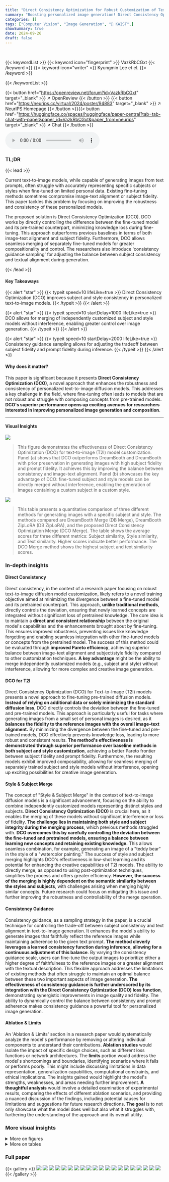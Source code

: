 ```yaml
---
title: "Direct Consistency Optimization for Robust Customization of Text-to-Image Diffusion models"
summary: "Boosting personalized image generation! Direct Consistency Optimization (DCO) fine-tunes text-to-image models, ensuring subject consistency and prompt fidelity, even when merging separately customized..."
categories: []
tags: ["Computer Vision", "Image Generation", "🏢 KAIST",]
showSummary: true
date: 2024-09-26
draft: false
---
```


<br>

{{< keywordList >}}
{{< keyword icon="fingerprint" >}} VazkRbCGxt {{< /keyword >}}
{{< keyword icon="writer" >}} Kyungmin Lee et el. {{< /keyword >}}
 
{{< /keywordList >}}

{{< button href="https://openreview.net/forum?id=VazkRbCGxt" target="_blank" >}}
↗ OpenReview
{{< /button >}}
{{< button href="https://neurips.cc/virtual/2024/poster/94883" target="_blank" >}}
↗ NeurIPS Homepage
{{< /button >}}{{< button href="https://huggingface.co/spaces/huggingface/paper-central?tab=tab-chat-with-paper&paper_id=VazkRbCGxt&paper_from=neurips" target="_blank" >}}
↗ Chat
{{< /button >}}



<audio controls>
    <source src="https://ai-paper-reviewer.com/VazkRbCGxt/podcast.wav" type="audio/wav">
    Your browser does not support the audio element.
</audio>


### TL;DR


{{< lead >}}

Current text-to-image models, while capable of generating images from text prompts, often struggle with accurately representing specific subjects or styles when fine-tuned on limited personal data.  Existing fine-tuning methods sometimes compromise image-text alignment or subject fidelity. This paper tackles this problem by focusing on improving the robustness and consistency of these personalized models. 

The proposed solution is Direct Consistency Optimization (DCO). DCO works by directly controlling the difference between the fine-tuned model and its pre-trained counterpart, minimizing knowledge loss during fine-tuning.  This approach outperforms previous baselines in terms of both image-text alignment and subject fidelity.  Furthermore, DCO allows seamless merging of separately fine-tuned models for greater compositionality and control. The researchers also introduce 'consistency guidance sampling' for adjusting the balance between subject consistency and textual alignment during generation.

{{< /lead >}}


#### Key Takeaways

{{< alert "star" >}}
{{< typeit speed=10 lifeLike=true >}} Direct Consistency Optimization (DCO) improves subject and style consistency in personalized text-to-image models. {{< /typeit >}}
{{< /alert >}}

{{< alert "star" >}}
{{< typeit speed=10 startDelay=1000 lifeLike=true >}} DCO allows for merging of independently customized subject and style models without interference, enabling greater control over image generation. {{< /typeit >}}
{{< /alert >}}

{{< alert "star" >}}
{{< typeit speed=10 startDelay=2000 lifeLike=true >}} Consistency guidance sampling allows for adjusting the tradeoff between subject fidelity and prompt fidelity during inference. {{< /typeit >}}
{{< /alert >}}

#### Why does it matter?
This paper is significant because it presents **Direct Consistency Optimization (DCO)**, a novel approach that enhances the robustness and consistency of personalized text-to-image diffusion models.  This addresses a key challenge in the field, where fine-tuning often leads to models that are not robust and struggle with composing concepts from pre-trained models.  **DCO's superior performance opens up exciting avenues for researchers interested in improving personalized image generation and composition**.

------
#### Visual Insights



![](https://ai-paper-reviewer.com/VazkRbCGxt/figures_1_1.jpg)

> This figure demonstrates the effectiveness of Direct Consistency Optimization (DCO) for text-to-image (T2I) model customization.  Panel (a) shows that DCO outperforms DreamBooth and DreamBooth with prior preservation in generating images with high subject fidelity and prompt fidelity. It achieves this by improving the balance between consistency and image-text alignment. Panel (b) showcases the key advantage of DCO: fine-tuned subject and style models can be directly merged without interference, enabling the generation of images containing a custom subject in a custom style.





![](https://ai-paper-reviewer.com/VazkRbCGxt/tables_9_1.jpg)

> This table presents a quantitative comparison of three different methods for generating images with a specific subject and style.  The methods compared are DreamBooth Merge (DB Merge), DreamBooth ZipLoRA (DB ZipLoRA), and the proposed Direct Consistency Optimization Merge (DCO Merge).  The table shows the average scores for three different metrics: Subject similarity, Style similarity, and Text similarity. Higher scores indicate better performance.  The DCO Merge method shows the highest subject and text similarity scores.





### In-depth insights


#### Direct Consistency
Direct consistency, in the context of a research paper focusing on robust text-to-image diffusion model customization, likely refers to a novel training objective aimed at minimizing the divergence between a fine-tuned model and its pretrained counterpart.  This approach, **unlike traditional methods**, directly controls the deviation, ensuring that newly learned concepts are integrated without significant loss of pretrained knowledge. The core idea is to maintain a **direct and consistent relationship** between the original model's capabilities and the enhancements brought about by fine-tuning.  This ensures improved robustness, preventing issues like knowledge forgetting and enabling seamless integration with other fine-tuned models or concepts from the pretrained model.  The success of this method could be evaluated through **improved Pareto efficiency**, achieving superior balance between image-text alignment and subject/style fidelity compared to other customization techniques.  **A key advantage** might be the ability to merge independently customized models (e.g., subject and style) without interference, allowing for more complex and creative image generation.

#### DCO for T2I
Direct Consistency Optimization (DCO) for Text-to-Image (T2I) models presents a novel approach to fine-tuning pre-trained diffusion models.  **Instead of relying on additional data or solely minimizing the standard diffusion loss**, DCO directly controls the deviation between the fine-tuned and pre-trained models. This approach is particularly useful for tasks where generating images from a small set of personal images is desired, as it **balances the fidelity to the reference images with the overall image-text alignment.**  By minimizing the divergence between the fine-tuned and pre-trained models, DCO effectively prevents knowledge loss, leading to more robust and consistent results.  **The method's effectiveness is demonstrated through superior performance over baseline methods in both subject and style customization**, achieving a better Pareto frontier between subject fidelity and prompt fidelity.  Furthermore, the resulting models exhibit improved composability, allowing for seamless merging of separately trained subject and style models without interference, opening up exciting possibilities for creative image generation.

#### Style & Subject Merge
The concept of "Style & Subject Merge" in the context of text-to-image diffusion models is a significant advancement, focusing on the ability to combine independently customized models representing distinct styles and subjects.  **Direct Consistency Optimization (DCO)** is crucial here, as it enables the merging of these models without significant interference or loss of fidelity.  **The challenge lies in maintaining both style and subject integrity during the merging process**, which previous methods struggled with.  **DCO overcomes this by carefully controlling the deviation between the fine-tuned and pretrained models, ensuring a balance between learning new concepts and retaining existing knowledge.** This allows seamless combination, for example, generating an image of a "teddy bear" in the style of a "watercolor painting." The success of style and subject merging highlights DCO's effectiveness in low-shot learning and its potential for enhancing the creative capabilities of T2I models.  The ability to directly merge, as opposed to using post-optimization techniques, simplifies the process and offers greater efficiency.  **However, the success of the merging is highly dependent on the semantic similarity between the styles and subjects**, with challenges arising when merging highly similar concepts.  Future research could focus on mitigating this issue and further improving the robustness and controllability of the merge operation.

#### Consistency Guidance
Consistency guidance, as a sampling strategy in the paper, is a crucial technique for controlling the trade-off between subject consistency and text alignment in text-to-image generation.  It enhances the model's ability to generate images that faithfully reflect the reference images while maintaining adherence to the given text prompt. **The method cleverly leverages a learned consistency function during inference, allowing for a continuous adjustment of this balance**. By varying the consistency guidance scale, users can fine-tune the output images to prioritize either a higher degree of faithfulness to the reference images or a greater alignment with the textual description.  This flexible approach addresses the limitations of existing methods that often struggle to maintain an optimal balance between these two important aspects of image generation. **The effectiveness of consistency guidance is further underscored by its integration with the Direct Consistency Optimization (DCO) loss function**, demonstrating synergistic improvements in image quality and fidelity. The ability to dynamically control the balance between consistency and prompt adherence makes consistency guidance a powerful tool for personalized image generation.

#### Ablation & Limits
An 'Ablation & Limits' section in a research paper would systematically analyze the model's performance by removing or altering individual components to understand their contributions.  **Ablation studies** would isolate the impact of specific design choices, such as different loss functions or network architectures.  The **limits** portion would address the model's shortcomings and boundaries, identifying scenarios where it fails or performs poorly.  This might include discussing limitations in data representation, generalization capabilities, computational constraints, and ethical implications.  The insights gained would highlight the model's strengths, weaknesses, and areas needing further improvement.  **A thoughtful analysis** would involve a detailed examination of experimental results, comparing the effects of different ablation scenarios, and providing a nuanced discussion of the findings, including potential causes for limitations and suggestions for future research directions.  **The goal** is to not only showcase what the model does well but also what it struggles with, furthering the understanding of the approach and its overall utility.


### More visual insights

<details>
<summary>More on figures
</summary>


![](https://ai-paper-reviewer.com/VazkRbCGxt/figures_3_1.jpg)

> This figure shows a comparison of different methods for customizing text-to-image diffusion models.  (a) illustrates how Direct Consistency Optimization (DCO) improves upon existing methods (DreamBooth and DreamBooth with prior preservation) in terms of generating images with high fidelity to both the prompt and the subject, achieving a superior balance between these two aspects. (b) demonstrates the advantage of DCO in allowing for seamless merging of separately customized subject and style models, enabling the generation of images featuring a specific subject in a specific style.


![](https://ai-paper-reviewer.com/VazkRbCGxt/figures_5_1.jpg)

> This figure demonstrates the effectiveness of Direct Consistency Optimization (DCO) in comparison to other methods (DreamBooth, DreamBooth with prior preservation).  Panel (a) shows DCO achieving higher prompt and subject fidelity. Panel (b) illustrates the ability of DCO to merge independently customized subject and style models for generating images combining both attributes.


![](https://ai-paper-reviewer.com/VazkRbCGxt/figures_6_1.jpg)

> This figure compares the results of generating images of custom subjects with varying attributes and styles using three different methods: DreamBooth, DreamBooth with prior preservation, and the proposed DCO method.  The results demonstrate that while DreamBooth successfully generates images of the subject, it does not always align with the text prompt. Adding prior preservation improves text alignment but reduces subject fidelity. The DCO method is shown to achieve the best results, balancing both image-text alignment and subject fidelity.


![](https://ai-paper-reviewer.com/VazkRbCGxt/figures_6_2.jpg)

> This figure compares the performance of three different methods for generating images of custom subjects: DreamBooth, DreamBooth with prior preservation, and the proposed Direct Consistency Optimization (DCO) method. The results show that DCO achieves the best balance between subject fidelity (how well the generated image matches the reference image) and prompt fidelity (how well the generated image matches the text prompt).


![](https://ai-paper-reviewer.com/VazkRbCGxt/figures_7_1.jpg)

> This figure shows the Pareto frontier curves for both subject and style personalization tasks.  The x-axis represents image-text similarity, and the y-axis represents image similarity.  Each point on the curve represents a trade-off between these two metrics, obtained using different consistency guidance sampling values (wcon).  The figure demonstrates that the proposed DCO method outperforms the baselines (DreamBooth and DreamBooth with prior preservation) by achieving a superior balance between subject/style fidelity and image-text alignment.  Appendix B.1 provides further details and a more complete comparison.


![](https://ai-paper-reviewer.com/VazkRbCGxt/figures_8_1.jpg)

> This figure demonstrates the effectiveness of Direct Consistency Optimization (DCO) in comparison to other methods, such as DreamBooth and DreamBooth with prior preservation loss. Part (a) shows DCO's improvement in generating images with high prompt fidelity and subject fidelity.  Part (b) highlights DCO's ability to merge customized subject and style models for generating images with a specific subject in a particular style.


![](https://ai-paper-reviewer.com/VazkRbCGxt/figures_9_1.jpg)

> This figure shows the Pareto curves comparing image similarity (representing subject/style fidelity) against image-text similarity (representing prompt fidelity) for both subject and style personalization tasks.  The curves illustrate the trade-off between these two metrics; improving one often comes at the expense of the other.  Different sampling methods (consistency guidance and classifier-free guidance) are compared, showing how the choice of sampling affects the balance between fidelity to the prompt and fidelity to the subject or style.  The results indicate that the proposed method (DCO) achieves a better balance than previous baselines.


![](https://ai-paper-reviewer.com/VazkRbCGxt/figures_15_1.jpg)

> This figure shows the Pareto frontier curves for both subject and style personalization tasks.  The x-axis represents image-text similarity, and the y-axis represents image similarity (fidelity to the subject or style). Each curve represents a different method (DCO, DreamBooth, DreamBooth with prior preservation), and the points on each curve represent different levels of consistency guidance during sampling.  The figure demonstrates that DCO achieves a superior balance between image-text alignment and subject/style consistency compared to the baseline methods.


![](https://ai-paper-reviewer.com/VazkRbCGxt/figures_16_1.jpg)

> This figure presents Pareto curves showing the trade-off between image similarity (subject/style fidelity) and image-text similarity (prompt fidelity) for both subject and style personalization tasks.  The curves illustrate the performance of Direct Consistency Optimization (DCO) compared to baseline methods (DreamBooth, DreamBooth with prior preservation). Different sampling methods (consistency guidance with varying wcon values and conventional classifier-free guidance) are also shown. The results demonstrate DCO's superior performance, achieving higher fidelity in both image-text alignment and subject/style consistency.


![](https://ai-paper-reviewer.com/VazkRbCGxt/figures_17_1.jpg)

> This figure compares the alignment of subject and style LoRAs fine-tuned using DreamBooth (DB) and Direct Consistency Optimization (DCO).  It measures the average cosine similarity between the columns of the LoRA layers in the U-Net. High cosine similarity suggests interference between LoRAs. The figure shows that there's no significant difference in cosine similarity between the DB and DCO methods, implying that DCO effectively merges LoRAs while retaining model compatibility, unlike findings in some other works.


![](https://ai-paper-reviewer.com/VazkRbCGxt/figures_19_1.jpg)

> This figure shows a comparison of different methods for customizing text-to-image diffusion models.  (a) illustrates the improved performance of Direct Consistency Optimization (DCO) compared to DreamBooth and DreamBooth with prior preservation, showing better trade-off between image-text alignment and subject consistency. (b) demonstrates the advantage of DCO in merging separately customized subject and style models, enabling generation of images with specific subjects in desired styles.


![](https://ai-paper-reviewer.com/VazkRbCGxt/figures_19_2.jpg)

> This figure demonstrates the advantages of Direct Consistency Optimization (DCO) over other methods for text-to-image generation.  Panel (a) shows that DCO improves the balance between generating images that match the prompt (prompt fidelity) and those that accurately depict the specified subject (subject fidelity) compared to DreamBooth and DreamBooth with prior preservation.  Panel (b) highlights DCO's ability to merge independently customized models (subject and style) to generate images with the desired subject and style.


![](https://ai-paper-reviewer.com/VazkRbCGxt/figures_20_1.jpg)

> This figure compares the results of subject generation using three different methods: DreamBooth, DreamBooth with prior preservation, and the authors' proposed method (DCO).  It demonstrates that DCO achieves better image-text alignment and subject fidelity than the other methods.  The results show that while DreamBooth captures subjects well, it struggles with accurate text prompt following. Adding prior preservation improves textual alignment but sacrifices subject fidelity. The DCO approach excels in both aspects, producing images that closely match the text prompts while maintaining high fidelity to the original subject.


![](https://ai-paper-reviewer.com/VazkRbCGxt/figures_22_1.jpg)

> This figure shows how changing the consistency guidance scale (wcon) affects image generation in a text-to-image model.  Different values of wcon produce images with varying degrees of fidelity to the reference images and textual consistency. This highlights the trade-off between prompt fidelity and subject consistency that can be controlled during inference.  The example uses three different subjects (a monster toy, a monster toy, and a sloth).


![](https://ai-paper-reviewer.com/VazkRbCGxt/figures_23_1.jpg)

> This figure shows a comparison of different methods for customizing text-to-image diffusion models. (a) demonstrates that the proposed Direct Consistency Optimization (DCO) method outperforms other methods in terms of both prompt fidelity (how well the generated image matches the text prompt) and subject fidelity (how well the generated image matches the reference image).  (b) illustrates that models trained with DCO can be easily combined to generate images with a custom subject and style, unlike other approaches.


![](https://ai-paper-reviewer.com/VazkRbCGxt/figures_24_1.jpg)

> This figure demonstrates the 1-shot personalization capability of the proposed Direct Consistency Optimization (DCO) method using synthetic images generated by Stable Diffusion XL (SDXL).  It showcases the model's ability to generate images of a subject (man and pig) performing various actions and in diverse styles, starting from a single reference image.  The prompts used for generating the reference images are explicitly mentioned.


![](https://ai-paper-reviewer.com/VazkRbCGxt/figures_25_1.jpg)

> This figure demonstrates the effectiveness of Direct Consistency Optimization (DCO) in comparison to DreamBooth and DreamBooth with prior preservation loss in generating images with high subject and prompt fidelity.  The left panel (a) shows that DCO improves the balance between subject fidelity (how well the generated image matches the reference image) and prompt fidelity (how well the generated image matches the text prompt) compared to the baselines. The right panel (b) illustrates the ability of DCO to seamlessly merge fine-tuned models for subject and style, allowing for a higher degree of customization and creative control.


![](https://ai-paper-reviewer.com/VazkRbCGxt/figures_25_2.jpg)

> This figure compares the image generation results of three different methods: DreamBooth, DreamBooth with prior preservation, and the proposed Direct Consistency Optimization (DCO).  For several subjects, each method is prompted to generate images with varying attributes and styles. The results demonstrate that DCO achieves the best balance between accurately capturing the subject and adhering to the text prompt's specifications.


![](https://ai-paper-reviewer.com/VazkRbCGxt/figures_26_1.jpg)

> This figure shows additional qualitative results comparing the proposed Direct Consistency Optimization (DCO) method with the DreamBooth (DB) baseline for style customization.  The results demonstrate that DCO generates style-consistent images while DB tends to overfit, resulting in the undesirable inheritance of attributes from the reference image.


![](https://ai-paper-reviewer.com/VazkRbCGxt/figures_27_1.jpg)

> This figure demonstrates the effectiveness of Direct Consistency Optimization (DCO) compared to other methods for image generation.  (a) shows that DCO improves the trade-off between generating images that closely match the prompt (prompt fidelity) and images that closely resemble the reference images used for training (subject fidelity).  (b) shows the additional benefit of DCO in that its fine-tuned models can be merged to create images with a custom subject and a custom style.  This is a significant improvement over other methods that struggle with this merging process.


![](https://ai-paper-reviewer.com/VazkRbCGxt/figures_28_1.jpg)

> This figure compares the results of merging subject and style models trained using different methods.  DreamBooth (DB) and Direct Consistency Optimization (DCO) are compared with DB models further post-processed with ZipLoRA.  The results show DCO produces better quality and more consistent results than the other methods, highlighting its ability to preserve subject and style fidelity during merging.


![](https://ai-paper-reviewer.com/VazkRbCGxt/figures_29_1.jpg)

> This figure demonstrates the results of merging subject and style models fine-tuned with DreamBooth (DB) and Direct Consistency Optimization (DCO).  It shows that merging DCO-trained models results in higher-quality images with better preservation of subject and style fidelity compared to merging DB-trained models, even when using post-optimization techniques like ZipLoRA.


</details>




<details>
<summary>More on tables
</summary>


![](https://ai-paper-reviewer.com/VazkRbCGxt/tables_16_1.jpg)
> This table presents the results of a user study comparing the performance of the proposed Direct Consistency Optimization (DCO) method against two baseline methods (DreamBooth (DB) and DreamBooth with prior preservation loss (DB+p.p.)) across three evaluation criteria: subject fidelity, prompt fidelity, and image quality.  For each criterion, the table shows the percentage of times users preferred images generated using DCO over those generated by each baseline method.  It indicates the relative strengths of DCO in terms of generating images that accurately reflect the subject, align with prompts, and exhibit high overall quality.

![](https://ai-paper-reviewer.com/VazkRbCGxt/tables_20_1.jpg)
> This table presents a quantitative comparison of three different methods for generating images of a custom subject in a custom style.  The methods compared are: DreamBooth merge (DB Merge), DreamBooth with ZipLoRA (DB ZipLoRA), and the authors' proposed Direct Consistency Optimization merge (DCO Merge). The table reports the average image similarity scores (using DINOv2) for subject and style, as well as the image-text similarity score (using SigLIP) for each method.  These metrics evaluate how well the generated images match the intended subject, style, and textual description.

</details>




### Full paper

{{< gallery >}}
<img src="https://ai-paper-reviewer.com/VazkRbCGxt/1.png" class="grid-w50 md:grid-w33 xl:grid-w25" />
<img src="https://ai-paper-reviewer.com/VazkRbCGxt/2.png" class="grid-w50 md:grid-w33 xl:grid-w25" />
<img src="https://ai-paper-reviewer.com/VazkRbCGxt/3.png" class="grid-w50 md:grid-w33 xl:grid-w25" />
<img src="https://ai-paper-reviewer.com/VazkRbCGxt/4.png" class="grid-w50 md:grid-w33 xl:grid-w25" />
<img src="https://ai-paper-reviewer.com/VazkRbCGxt/5.png" class="grid-w50 md:grid-w33 xl:grid-w25" />
<img src="https://ai-paper-reviewer.com/VazkRbCGxt/6.png" class="grid-w50 md:grid-w33 xl:grid-w25" />
<img src="https://ai-paper-reviewer.com/VazkRbCGxt/7.png" class="grid-w50 md:grid-w33 xl:grid-w25" />
<img src="https://ai-paper-reviewer.com/VazkRbCGxt/8.png" class="grid-w50 md:grid-w33 xl:grid-w25" />
<img src="https://ai-paper-reviewer.com/VazkRbCGxt/9.png" class="grid-w50 md:grid-w33 xl:grid-w25" />
<img src="https://ai-paper-reviewer.com/VazkRbCGxt/10.png" class="grid-w50 md:grid-w33 xl:grid-w25" />
<img src="https://ai-paper-reviewer.com/VazkRbCGxt/11.png" class="grid-w50 md:grid-w33 xl:grid-w25" />
<img src="https://ai-paper-reviewer.com/VazkRbCGxt/12.png" class="grid-w50 md:grid-w33 xl:grid-w25" />
<img src="https://ai-paper-reviewer.com/VazkRbCGxt/13.png" class="grid-w50 md:grid-w33 xl:grid-w25" />
<img src="https://ai-paper-reviewer.com/VazkRbCGxt/14.png" class="grid-w50 md:grid-w33 xl:grid-w25" />
<img src="https://ai-paper-reviewer.com/VazkRbCGxt/15.png" class="grid-w50 md:grid-w33 xl:grid-w25" />
<img src="https://ai-paper-reviewer.com/VazkRbCGxt/16.png" class="grid-w50 md:grid-w33 xl:grid-w25" />
<img src="https://ai-paper-reviewer.com/VazkRbCGxt/17.png" class="grid-w50 md:grid-w33 xl:grid-w25" />
<img src="https://ai-paper-reviewer.com/VazkRbCGxt/18.png" class="grid-w50 md:grid-w33 xl:grid-w25" />
<img src="https://ai-paper-reviewer.com/VazkRbCGxt/19.png" class="grid-w50 md:grid-w33 xl:grid-w25" />
<img src="https://ai-paper-reviewer.com/VazkRbCGxt/20.png" class="grid-w50 md:grid-w33 xl:grid-w25" />
{{< /gallery >}}